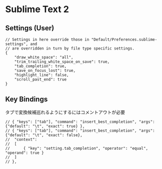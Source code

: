 # Sublime Text 2

## Settings (User)

	// Settings in here override those in "Default/Preferences.sublime-settings", and
	// are overridden in turn by file type specific settings.
	{
		"draw_white_space": "all",
		"trim_trailing_white_space_on_save": true,
		"tab_completion": true,
		"save_on_focus_lost": true,
		"highlight_line": false,
		"scroll_past_end": true
	}

## Key Bindings

タブで変換候補巡れるようにするにはコメントアウトが必要

	// { "keys": ["tab"], "command": "insert_best_completion", "args": {"default": "\t", "exact": true} },
	// { "keys": ["tab"], "command": "insert_best_completion", "args": {"default": "\t", "exact": false},
	// 	"context":
	// 	[
	// 		{ "key": "setting.tab_completion", "operator": "equal", "operand": true }
	// 	]
	// },
